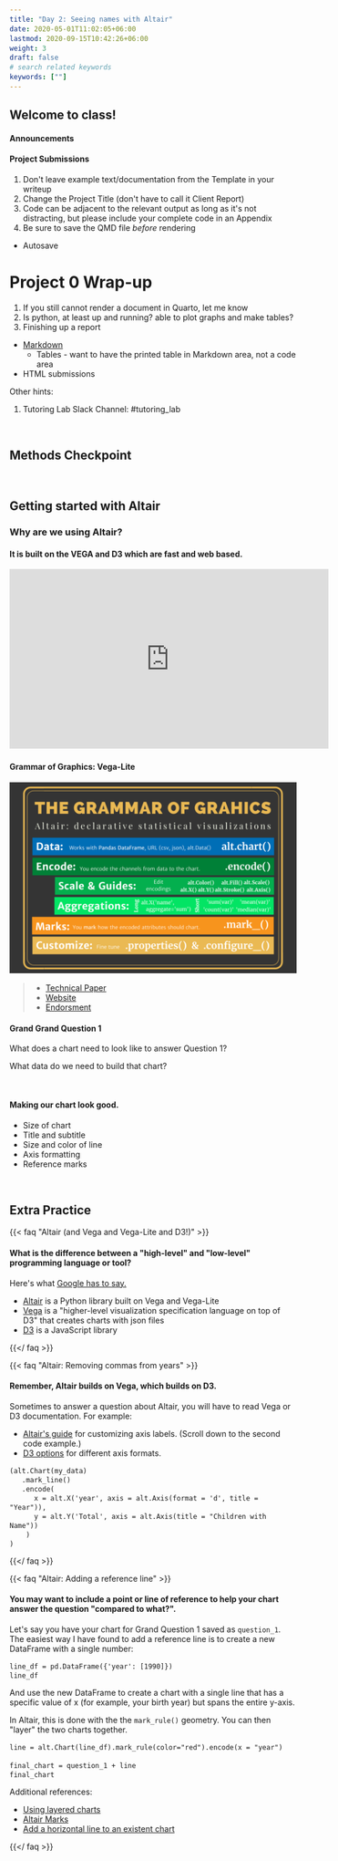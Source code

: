 ```yaml
---
title: "Day 2: Seeing names with Altair"
date: 2020-05-01T11:02:05+06:00
lastmod: 2020-09-15T10:42:26+06:00
weight: 3
draft: false
# search related keywords
keywords: [""]
---
```


## Welcome to class!

#### Announcements

#### Project Submissions
1. Don't leave example text/documentation from the Template in your writeup
1. Change the Project Title (don't have to call it Client Report)
1. Code can be adjacent to the relevant output as long as it's not distracting, but please include your complete code in an Appendix
1. Be sure to save the QMD file _before_ rendering
  * Autosave


# Project 0 Wrap-up

1. If you still cannot render a document in Quarto, let me know
1. Is python, at least up and running?  able to plot graphs and make tables?
1. Finishing up a report
  * [Markdown](https://byuistats.github.io/DS250-Cannon/course-materials/markdown/)
    * Tables - want to have the printed table in Markdown area, not a code area
  * HTML submissions

Other hints: 
1. Tutoring Lab Slack Channel:  #tutoring_lab


<!------------------
#### Thoughts about reading notes

It's a good idea to keep track of new skills you learn! Try taking notes in a `.py` or `.ipynb` file. This makes it easy to include examples of code.
--------------->
<br>

## Methods Checkpoint

<!------------------
<br>

## Create your own cheat sheet!
------------------>
<br>

<!----------------------------------

#### Coding "methods and calculations" quizzes

Let's review canvas and make sure we understand the checkpoints.

<br>

## Working with Pandas

{{< faq "Loading the names data" >}}

#### Visit the [Project 1 Instructions](../../../projects/project-1) to download the data.

```{python}
#%%
# load packages
import pandas as pd
import altair as alt

#%%
# load data from url
url = "this_is_the_url_to_the_csv_file"
names = pd.read_csv(url)

#%%
# or, you can load data from file
names2 = pd.read_csv("names_year.csv")
```
{{</ faq >}}


{{< faq "Pandas and DataFrames" >}}

#### What is a [Pandas DataFrame](https://pandas.pydata.org/pandas-docs/stable/user_guide/dsintro.html#dataframe)?

DataFrames come with attributes and built-in functions that can help us get a feel for our data.

Run the code below one line at a time (or use other functions of your choice) to explore the `names` data. What do you learn?

```{python}
names.columns
names.shape
names.size
names.head()
names.describe()
```
{{</ faq >}}


{{< faq "Understanding your data" >}}

You should be able to introduce your data sets to people, the same way you introduce a friend.

- If you can't describe what a row is in your data, then you don't understand what groups you can analyze.
- If you can'r describe what a column is in your data, then you don't understand what information you can evaluate for each group.

Being able to explain your data out loud to someone else follows the same principles as [rubber duck debugging](https://rubberduckdebugging.com/).

{{</ faq >}}


{{< faq "Let's practice!" >}}

#### Understanding column values

**How many unique names does the `names` dataset contain?** Work with a partner to find the answer. I recommend searching the [Pandas cheat sheet](https://pandas.pydata.org/Pandas_Cheat_Sheet.pdf).
1. pull the name column out as a series
1. Use the pandas unique function `pd.unique()`
1. find the size of the series

**What is the range of years in the `names` dataset?** Again, work with a partner and use the Pandas cheat sheet.

1. pull the year column as a series
1. Find the max
1. Find the min

{{</ faq >}}
----------------------------------------------------->

<!-----------------------------
{{< faq "How many unique years do we have for our name?" >}}

```
pd.unique(dat.query('name == "John"').year).min()
pd.unique(dat.query('name == "John"').year).max()
pd.unique(dat.query('name == "John"').year).size
```


<iframe src="https://beepmyclock.com/widget/timer" frameborder="0" style="border:0;height:175px;"></iframe>

{{</ faq >}}

{{< faq "Filtering rows of a DataFrame" >}}

#### Make sure to do the project readings!

- [P4DS: 5.2 Filter rows with .query()](https://byuidatascience.github.io/python4ds/transform.html#filter-rows-with-.query)
- [The query method](https://pandas.pydata.org/pandas-docs/stable/user_guide/indexing.html#the-query-method)

{{</ faq >}}
------------------------------------>

## Getting started with Altair

### Why are we using Altair?

#### It is built on the VEGA and D3 which are fast and web based.

<iframe width="560" height="315" src="https://www.youtube.com/embed/AAuPPorsmJc" frameborder="0" allow="accelerometer; autoplay; clipboard-write; encrypted-media; gyroscope; picture-in-picture" allowfullscreen></iframe>

#### Grammar of Graphics: Vega-Lite

![](altair_grammar_graphics.png)

> - [Technical Paper](https://www.domoritz.de/papers/2017-VegaLite-InfoVis.pdf)
> - [Website](https://vega.github.io/vega-lite/)
> - [Endorsment](https://medium.com/@robin.linacre/why-im-backing-vega-lite-as-our-default-tool-for-data-visualisation-51c20970df39)

#### Grand Grand Question 1

What does a chart need to look like to answer Question 1?

What data do we need to build that chart?

<br>

#### Making our chart look good.

- Size of chart
- Title and subtitle
- Size and color of line
- Axis formatting
- Reference marks

<br>

## Extra Practice

{{< faq "Altair (and Vega and Vega-Lite and D3!)" >}}

#### What is the difference between a "high-level" and "low-level" programming language or tool? 

Here's what [Google has to say.](https://www.google.com/search?q=high+level+vs+low+level+programming&sxsrf=ALeKk00ZSifsXMTELe5ak1ossS-70RsgXg:1610515315933&tbm=isch&source=iu&ictx=1&fir=ycpdmOoII1RcDM%252Cekx1Wkmyah4tuM%252C_&vet=1&usg=AI4_-kTiopVeLLBbeXMuNvtNgPuThj2Abg&sa=X&ved=2ahUKEwjGvr6KlZjuAhXiHTQIHUL7AqYQ_h16BAgTEAE#imgrc=E6D0vvL8F5YDdM)

- [Altair](https://altair-viz.github.io/) is a Python library built on Vega and Vega-Lite
- [Vega](https://vega.github.io/vega/about/vega-and-d3/) is a "higher-level visualization specification language on top of D3" that creates charts with json files
- [D3](https://d3js.org/) is a JavaScript library

{{</ faq >}}


{{< faq "Altair: Removing commas from years" >}}

#### Remember, Altair builds on Vega, which builds on D3.

Sometimes to answer a question about Altair, you will have to read Vega or D3 documentation. For example:

- [Altair's guide](https://altair-viz.github.io/user_guide/customization.html#adjusting-axis-labels) for customizing axis labels. (Scroll down to the second code example.)
- [D3 options](https://github.com/d3/d3-format/blob/master/README.md#format) for different axis formats.

```
(alt.Chart(my_data)
   .mark_line()
   .encode(
      x = alt.X('year', axis = alt.Axis(format = 'd', title = "Year")), 
      y = alt.Y('Total', axis = alt.Axis(title = "Children with Name"))
    )
)
```

{{</ faq >}}

{{< faq "Altair: Adding a reference line" >}}

#### You may want to include a point or line of reference to help your chart answer the question "compared to what?".

Let's say you have your chart for Grand Question 1 saved as `question_1`. The easiest way I have found to add a reference line is to create a new DataFrame with a single number:

```
line_df = pd.DataFrame({'year': [1990]})
line_df
```

And use the new DataFrame to create a chart with a single line that has a specific value of x (for example, your birth year) but spans the entire y-axis. 

In Altair, this is done with the the `mark_rule()` geometry. You can then "layer" the two charts together.

```
line = alt.Chart(line_df).mark_rule(color="red").encode(x = "year")

final_chart = question_1 + line
final_chart
```
Additional references:
- [Using layered charts](https://altair-viz.github.io/user_guide/compound_charts.html)
- [Altair Marks](https://altair-viz.github.io/user_guide/marks.html)
- [Add a horizontal line to an existent chart](https://github.com/altair-viz/altair/issues/2059)

{{</ faq >}}




<!--------------------

### Discovering a new data relationship.

{{< faq "Look at the names data and write a short paragraph in your notes describing the data set" >}}

We have a row for each name-year.  Excluding the name and year columns we have a column for each state and DC. Finally there is a Total column that sums over the other columns.

> - __If you can't describe what a row is in your table then you don't understand what groups you can talk about with your data.__
> - __The columns tell you what information you will be able to evaluate on each 'group' or 'observation' in your data.__

 __We want [tidy data](https://byuidatascience.github.io/python4ds/tidy-data.html).__

{{</ faq >}}

----------------------->

<!-------------------

{{< faq "Which name has been given the most and the least?" >}}

> 1. Sum all the years for each name (`groupby()`).
> 2. Create a new DataFrame for the totals.
> 3. Write a query that filters the total data to the max and min.
> 4. Create a markdown table with the information.    
>     A. `to_markdown()` requires the `tabulate` package.    
>     B. `to_markdown()` with arguments `showindex` and `floatformat`    
>     C. [Guidance on `floatformat`](https://stackoverflow.com/questions/37079957/pythons-tabulate-number-of-decimal/37080063)    

```
dat_total = dat.groupby('name').agg(n = ('Total', 'sum')).reset_index()
print(dat_total
    .query('n in [@dat_total.n.max(), @dat_total.n.min()]')
    .to_markdown(showindex = False, floatfmt=".0f"))
```

{{</ faq >}}
-------------------------------->
